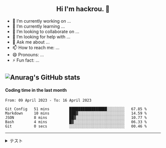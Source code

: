 <h2 align="center">Hi I'm hackrou. 👋</h2>

- 🔭 I’m currently working on ...
- 🌱 I’m currently learning ...
- 👯 I’m looking to collaborate on ...
- 🤔 I’m looking for help with ...
- 💬 Ask me about ...
- 📫 How to reach me: ...
- 😄 Pronouns: ...
- ⚡ Fun fact: ...

![Anurag's GitHub stats](https://github-readme-stats.vercel.app/api?username=Hayashikotarou&&show_icons=true&count_private=true&bg_color=303446&text_color=c6d0f5&icon_color=ca9ee6&title_color=81c8be)
---
#### Coding time in the last month

<!--START_SECTION:waka-->

```text
From: 09 April 2023 - To: 16 April 2023

Git Config   51 mins         █████████████████░░░░░░░░   67.85 %
Markdown     10 mins         ███▓░░░░░░░░░░░░░░░░░░░░░   14.59 %
JSON         8 mins          ██▓░░░░░░░░░░░░░░░░░░░░░░   10.77 %
Bash         4 mins          █▓░░░░░░░░░░░░░░░░░░░░░░░   06.33 %
Git          0 secs          ░░░░░░░░░░░░░░░░░░░░░░░░░   00.46 %
```

<!--END_SECTION:waka-->

---
<details>
<summary>テスト</summary><div> 
  
  - aaa 
  - bbb 
  - ccc 
  
</div></details>
